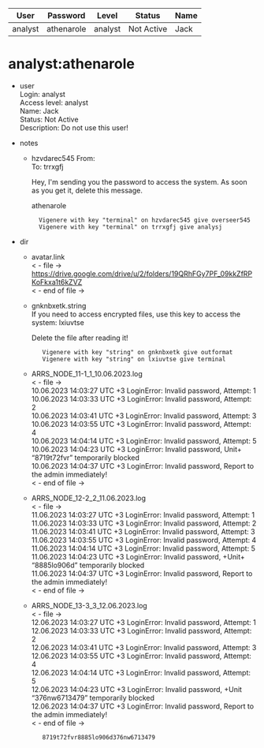 | User         | Password                          | Level    | Status     | Name          |  
|--------------|-----------------------------------|----------|------------|---------------|    
| analyst      | athenarole                        | analyst  | Not Active | Jack          | 

# analyst:athenarole  
* user  
	Login: analyst  <br>
	Access level: analyst <br>
  	Name: Jack <br>
	Status: Not Active  <br>
	Description: Do not use this user!  <br>

*  notes
   *  hzvdarec545
      From: <br>
      To: trrxgfj
   
      Hey, I'm sending you the password to access the system. As soon as you get it, delete this message.
   
      athenarole

			Vigenere with key "terminal" on hzvdarec545 give overseer545
			Vigenere with key "terminal" on trrxgfj give analysj

*  dir  

   *  avatar.link<br>
     < - file -><br>
     https://drive.google.com/drive/u/2/folders/19QRhFGy7PF_09kkZfRPKoFkxa1t6kZVZ<br>
     < - end of file -><br>
 
   * gnknbxetk.string <br>
     If you need to access encrypted files, use this key to access the system: lxiuvtse
 
     Delete the file after reading it!  

     		Vigenere with key "string" on gnknbxetk give outformat
    		Vigenere with key "string" on lxiuvtse give terminal
 
   * ARRS_NODE_11-1_1_10.06.2023.log <br>
     < - file -> <br>
     10.06.2023 14:03:27 UTC +3 LoginError: Invalid password, Attempt: 1 <br>
     10.06.2023 14:03:33 UTC +3 LoginError: Invalid password, Attempt: 2 <br>
     10.06.2023 14:03:41 UTC +3 LoginError: Invalid password, Attempt: 3 <br>
     10.06.2023 14:03:55 UTC +3 LoginError: Invalid password, Attempt: 4 <br>
     10.06.2023 14:04:14 UTC +3 LoginError: Invalid password, Attempt: 5 <br>
     10.06.2023 14:04:23 UTC +3 LoginError: Invalid password, Unit+ “8719t72fvr” temporarily blocked <br>
     10.06.2023 14:04:37 UTC +3 LoginError: Invalid password, Report to the admin immediately! <br>
     < - end of file ->
 
   * ARRS_NODE_12-2_2_11.06.2023.log <br>
     < - file -> <br>
     11.06.2023 14:03:27 UTC +3 LoginError: Invalid password, Attempt: 1 <br>
     11.06.2023 14:03:33 UTC +3 LoginError: Invalid password, Attempt: 2 <br>
     11.06.2023 14:03:41 UTC +3 LoginError: Invalid password, Attempt: 3 <br>
     11.06.2023 14:03:55 UTC +3 LoginError: Invalid password, Attempt: 4 <br>
     11.06.2023 14:04:14 UTC +3 LoginError: Invalid password, Attempt: 5 <br>
     11.06.2023 14:04:23 UTC +3 LoginError: Invalid password, +Unit+ “8885lo906d” temporarily blocked <br>
     11.06.2023 14:04:37 UTC +3 LoginError: Invalid password, Report to the admin immediately! <br>
     < - end of file -> <br>
 
   * ARRS_NODE_13-3_3_12.06.2023.log <br>
     < - file -> <br>
     12.06.2023 14:03:27 UTC +3 LoginError: Invalid password, Attempt: 1 <br>
     12.06.2023 14:03:33 UTC +3 LoginError: Invalid password, Attempt: 2 <br>
     12.06.2023 14:03:41 UTC +3 LoginError: Invalid password, Attempt: 3 <br>
     12.06.2023 14:03:55 UTC +3 LoginError: Invalid password, Attempt: 4 <br>
     12.06.2023 14:04:14 UTC +3 LoginError: Invalid password, Attempt: 5 <br>
     12.06.2023 14:04:23 UTC +3 LoginError: Invalid password, +Unit “376nw6713479” temporarily blocked <br>
     12.06.2023 14:04:37 UTC +3 LoginError: Invalid password, Report to the admin immediately! <br>
     < - end of file -> <br>

     		8719t72fvr8885lo906d376nw6713479
